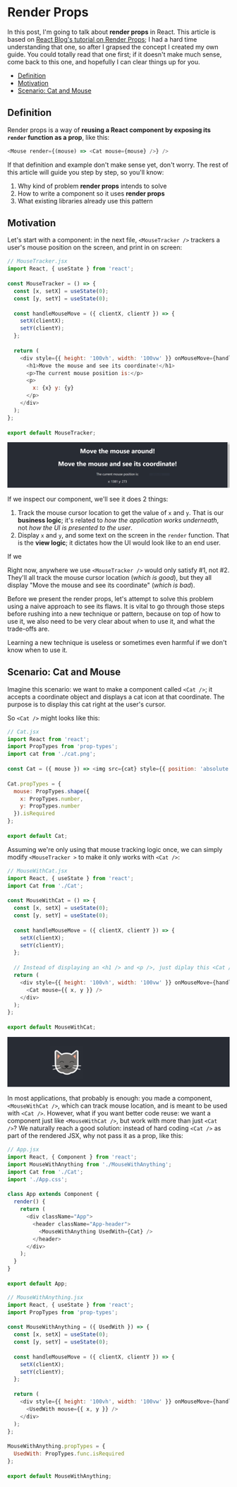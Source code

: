 # Render Props

In this post, I'm going to talk about **render props** in React. This article is based on [React Blog's tutorial on Render Props](https://reactjs.org/docs/render-props.html); I had a hard time understanding that one, so after I grapsed the concept I created my own guide. You could totally read that one first; if it doesn't make much sense, come back to this one, and hopefully I can clear things up for you.

<!-- TOC -->

- [Definition](#definition)
- [Motivation](#motivation)
- [Scenario: Cat and Mouse](#scenario-cat-and-mouse)

<!-- /TOC -->

## Definition

Render props is a way of **reusing a React component by exposing its `render` function as a prop**, like this:

```javascript
<Mouse render={(mouse) => <Cat mouse={mouse} />} />
```

If that definition and example don't make sense yet, don't worry. The rest of this article will guide you step by step, so you'll know:

1. Why kind of problem **render props** intends to solve
1. How to write a component so it uses **render props**
1. What existing libraries already use this pattern

## Motivation

Let's start with a component: in the next file, `<MouseTracker />` trackers a user's mouse position on the screen, and print in on screen:

```javascript
// MouseTracker.jsx
import React, { useState } from 'react';

const MouseTracker = () => {
  const [x, setX] = useState(0);
  const [y, setY] = useState(0);

  const handleMouseMove = ({ clientX, clientY }) => {
    setX(clientX);
    setY(clientY);
  };

  return (
    <div style={{ height: '100vh', width: '100vw' }} onMouseMove={handleMouseMove}>
      <h1>Move the mouse and see its coordinate!</h1>
      <p>The current mouse position is:</p>
      <p>
        x: {x} y: {y}
      </p>
    </div>
  );
};

export default MouseTracker;
```

![rp1](screenshots/render-props/rp1.PNG)

If we inspect our component, we'll see it does 2 things:

1. Track the mouse cursor location to get the value of `x` and `y`. That is our **business logic**; it's related to _how the application works underneath_, not _how the UI is presented to the user_.
1. Display `x` and `y`, and some text on the screen in the `render` function. That is the **view logic**; it dictates how the UI would look like to an end user.

If we

Right now, anywhere we use `<MouseTracker />` would only satisfy #1, not #2. They'll all track the mouse cursor location (_which is good_), but they all display "Move the mouse and see its coordinate" (_which is bad_).

Before we present the render props, let's attempt to solve this problem using a naive approach to see its flaws. It is vital to go through those steps before rushing into a new technique or pattern, because on top of how to use it, we also need to be very clear about when to use it, and what the trade-offs are.

Learning a new technique is useless or sometimes even harmful if we don't know when to use it.

## Scenario: Cat and Mouse

Imagine this scenario: we want to make a component called `<Cat />`; it accepts a coordinate object and displays a cat icon at that coordinate. The purpose is to display this cat right at the user's cursor.

So `<Cat />` might looks like this:

```javascript
// Cat.jsx
import React from 'react';
import PropTypes from 'prop-types';
import cat from './cat.png';

const Cat = ({ mouse }) => <img src={cat} style={{ position: 'absolute', left: mouse.x, top: mouse.y }} />;

Cat.propTypes = {
  mouse: PropTypes.shape({
    x: PropTypes.number,
    y: PropTypes.number
  }).isRequired
};

export default Cat;
```

Assuming we're only using that mouse tracking logic once, we can simply modify `<MouseTracker >` to make it only works with `<Cat />`:

```javascript
// MouseWithCat.jsx
import React, { useState } from 'react';
import Cat from './Cat';

const MouseWithCat = () => {
  const [x, setX] = useState(0);
  const [y, setY] = useState(0);

  const handleMouseMove = ({ clientX, clientY }) => {
    setX(clientX);
    setY(clientY);
  };

  // Instead of displaying an <h1 /> and <p />, just diplay this <Cat />.
  return (
    <div style={{ height: '100vh', width: '100vw' }} onMouseMove={handleMouseMove}>
      <Cat mouse={{ x, y }} />
    </div>
  );
};

export default MouseWithCat;
```

![cat](screenshots/render-props/cat.PNG)

In most applications, that probably is enough: you made a component, `<MouseWithCat />`, which can track mouse location, and is meant to be used with `<Cat />`. However, what if you want better code reuse: we want a component just like `<MouseWithCat />`, but work with more than just `<Cat />`? We naturally reach a good solution: instead of hard coding `<Cat />` as part of the rendered JSX, why not pass it as a prop, like this:

```javascript
// App.jsx
import React, { Component } from 'react';
import MouseWithAnything from './MouseWithAnything';
import Cat from './Cat';
import './App.css';

class App extends Component {
  render() {
    return (
      <div className="App">
        <header className="App-header">
          <MouseWithAnything UsedWith={Cat} />
        </header>
      </div>
    );
  }
}

export default App;
```

```javascript
// MouseWithAnything.jsx
import React, { useState } from 'react';
import PropTypes from 'prop-types';

const MouseWithAnything = ({ UsedWith }) => {
  const [x, setX] = useState(0);
  const [y, setY] = useState(0);

  const handleMouseMove = ({ clientX, clientY }) => {
    setX(clientX);
    setY(clientY);
  };

  return (
    <div style={{ height: '100vh', width: '100vw' }} onMouseMove={handleMouseMove}>
      <UsedWith mouse={{ x, y }} />
    </div>
  );
};

MouseWithAnything.propTypes = {
  UsedWith: PropTypes.func.isRequired
};

export default MouseWithAnything;
```
